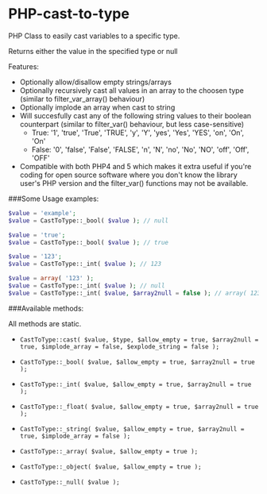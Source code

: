 PHP-cast-to-type
================

PHP Class to easily cast variables to a specific type.

Returns either the value in the specified type or null

Features:
-	Optionally allow/disallow empty strings/arrays
-	Optionally recursively cast all values in an array to the choosen type (similar to filter_var_array() behaviour)
-	Optionally implode an array when cast to string
-	Will succesfully cast any of the following string values to their boolean counterpart (similar to filter_var() behaviour, but less case-sensitive)
	*	True: '1', 'true', 'True', 'TRUE', 'y', 'Y', 'yes', 'Yes', 'YES', 'on', 'On', 'On'
	*	False: '0', 'false', 'False', 'FALSE', 'n', 'N', 'no', 'No', 'NO', 'off', 'Off', 'OFF'
-	Compatible with both PHP4 and 5 which makes it extra useful if you're coding for open source software where you don't know the library user's PHP version and the filter_var() functions may not be available.


###Some Usage examples:

```php
$value = 'example';
$value = CastToType::_bool( $value ); // null

$value = 'true';
$value = CastToType::_bool( $value ); // true

$value = '123';
$value = CastToType::_int( $value ); // 123

$value = array( '123' );
$value = CastToType::_int( $value ); // null
$value = CastToType::_int( $value, $array2null = false ); // array( 123 )
```

###Available methods:

All methods are static.

- `CastToType::cast( $value, $type, $allow_empty = true, $array2null = true, $implode_array = false, $explode_string = false );`

- `CastToType::_bool( $value, $allow_empty = true, $array2null = true );`
- `CastToType::_int( $value, $allow_empty = true, $array2null = true );`
- `CastToType::_float( $value, $allow_empty = true, $array2null = true );`
- `CastToType::_string( $value, $allow_empty = true, $array2null = true, $implode_array = false );`
- `CastToType::_array( $value, $allow_empty = true );`
- `CastToType::_object( $value, $allow_empty = true );`
- `CastToType::_null( $value );`

